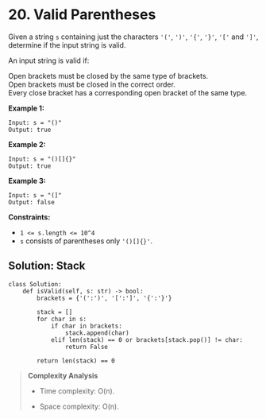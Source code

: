 # 20. Valid Parentheses

Given a string `s` containing just the characters `'('`, `')'`, `'{'`, `'}'`, `'['` and `']'`, determine if the input string is valid.

An input string is valid if:

Open brackets must be closed by the same type of brackets.  
Open brackets must be closed in the correct order.  
Every close bracket has a corresponding open bracket of the same type.

**Example 1:**

```python3
Input: s = "()"
Output: true
```

**Example 2:**

```
Input: s = "()[]{}"
Output: true
```

**Example 3:**

```
Input: s = "(]"
Output: false
```

**Constraints:**

- `1 <= s.length <= 10^4`
- `s` consists of parentheses only `'()[]{}'`.

## Solution: Stack

```python3
class Solution:
    def isValid(self, s: str) -> bool:
        brackets = {'(':')', '[':']', '{':'}'}

        stack = []
        for char in s:
            if char in brackets:
                stack.append(char)
            elif len(stack) == 0 or brackets[stack.pop()] != char:
                return False

        return len(stack) == 0
```

> **Complexity Analysis**
>
> - Time complexity: O(n).
>
> - Space complexity: O(n).
